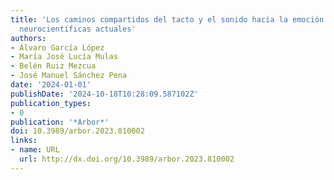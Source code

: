 ```yaml
---
title: 'Los caminos compartidos del tacto y el sonido hacia la emoción: Evidencias
  neurocientíficas actuales'
authors:
- Álvaro García López
- María José Lucía Mulas
- Belén Ruiz Mezcua
- José Manuel Sánchez Pena
date: '2024-01-01'
publishDate: '2024-10-18T10:28:09.587102Z'
publication_types:
- 0
publication: '*Arbor*'
doi: 10.3989/arbor.2023.810002
links:
- name: URL
  url: http://dx.doi.org/10.3989/arbor.2023.810002
---
```

